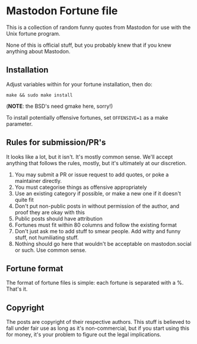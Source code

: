# Mastodon Fortune file

This is a collection of random funny quotes from Mastodon for use with the Unix
fortune program.

None of this is official stuff, but you probably knew that if you knew anything
about Mastodon.

## Installation
Adjust variables within for your fortune installation, then do:

`make && sudo make install`

(**NOTE**: the BSD's need gmake here, sorry!)

To install potentially offensive fortunes, set `OFFENSIVE=1` as a make parameter.

## Rules for submission/PR's

It looks like a lot, but it isn't. It's mostly common sense. We'll accept
anything that follows the rules, mostly, but it's ultimately at our discretion.

1. You may submit a PR or issue request to add quotes, or poke a maintainer
directly.
2. You must categorise things as offensive appropriately
3. Use an existing category if possible, or make a new one if it doesn't quite
fit
4. Don't put non-public posts in without permission of the author, and
proof they are okay with this
5. Public posts should have attribution
6. Fortunes must fit within 80 columns and follow the existing format
7. Don't just ask me to add stuff to smear people. Add witty and funny stuff,
not humiliating stuff.
8. Nothing should go here that wouldn't be acceptable on mastodon.social or
such. Use common sense.

## Fortune format
The format of fortune files is simple: each fortune is separated with a %.
That's it.

## Copyright
The posts are copyright of their respective authors. This stuff is believed to
fall under fair use as long as it's non-commercial, but if you start using this
for money, it's your problem to figure out the legal implications.
